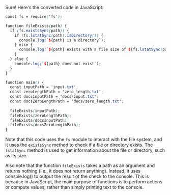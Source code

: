 Sure! Here's the converted code in JavaScript:
```scss
const fs = require('fs');

function fileExists(path) {
  if (fs.existsSync(path)) {
    if (fs.lstatSync(path).isDirectory()) {
      console.log(`${path} is a directory`);
    } else {
      console.log(`${path} exists with a file size of ${fs.lstatSync(path).size} bytes.`);
    }
  } else {
    console.log(`${path} does not exist`);
  }
}

function main() {
  const inputPath = 'input.txt';
  const zeroLengthPath = 'zero_length.txt';
  const docsInputPath = 'docs/input.txt';
  const docsZeroLengthPath = 'docs/zero_length.txt';
  
  fileExists(inputPath);
  fileExists(zeroLengthPath);
  fileExists(docsInputPath);
  fileExists(docsZeroLengthPath);
}
```
Note that this code uses the `fs` module to interact with the file system, and it uses the `existsSync` method to check if a file or directory exists. The `lstatSync` method is used to get information about the file or directory, such as its size.

Also note that the function `fileExists` takes a path as an argument and returns nothing (i.e., it does not return anything). Instead, it uses console.log() to output the result of the check to the console. This is because in JavaScript, the main purpose of functions is to perform actions or compute values, rather than simply printing text to the console.
